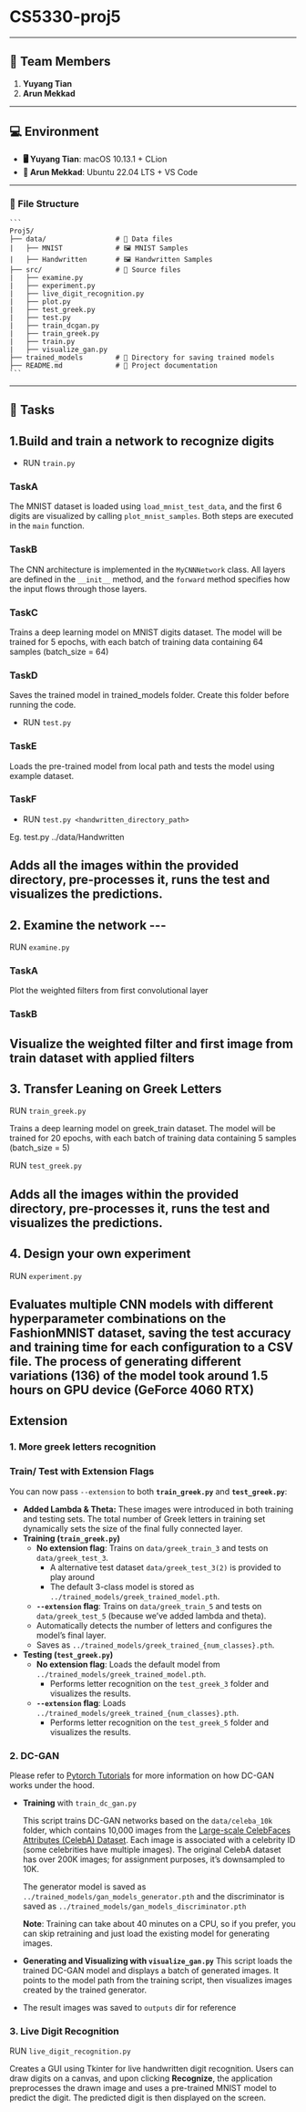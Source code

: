 # CS5330-proj5
___________________________________________________________________________________________________________________
## 👥 Team Members

1. **Yuyang Tian**
2. **Arun Mekkad**
___________________________________________________________________________________________________________________
## 💻 Environment

- **🖥️ Yuyang Tian**: macOS 10.13.1 + CLion
- **🐧 Arun Mekkad**: Ubuntu 22.04 LTS + VS Code
___________________________________________________________________________________________________________________
### 📂 File Structure
    ```
    Proj5/
    ├── data/                 # 📁 Data files
    |   ├── MNIST             # 🖼️ MNIST Samples
    |   ├── Handwritten       # 🖼️ Handwritten Samples
    ├── src/                  # 📁 Source files
    |   ├── examine.py
    |   ├── experiment.py 
    |   ├── live_digit_recognition.py 
    |   ├── plot.py 
    |   ├── test_greek.py 
    |   ├── test.py 
    |   ├── train_dcgan.py 
    |   ├── train_greek.py 
    |   ├── train.py 
    |   ├── visualize_gan.py 
    ├── trained_models        # 📁 Directory for saving trained models
    ├── README.md             # 📖 Project documentation
    ```
___________________________________________________________________________________________________________________

## 📌 Tasks

## 1.Build and train a network to recognize digits

* RUN `train.py` 

### TaskA

The MNIST dataset is loaded using `load_mnist_test_data`, and the first 6 digits are visualized by calling `plot_mnist_samples`. Both steps are executed in the `main` function.

### TaskB

The CNN architecture is implemented in the `MyCNNNetwork` class. All layers are defined in the `__init__` method, and the `forward` method specifies how the input flows through those layers.

### TaskC

Trains a deep learning model on MNIST digits dataset. The model will be trained for 5 epochs, with each batch of training data containing 64 samples (batch_size = 64)

### TaskD

Saves the trained model in trained_models folder. Create this folder before running the code.

* RUN `test.py`

### TaskE

Loads the pre-trained model from local path and tests the model using example dataset.

### TaskF

* RUN `test.py <handwritten_directory_path>`

Eg. test.py ../data/Handwritten

Adds all the images within the provided directory, pre-processes it, runs the test and visualizes the predictions.
-------------------------------------------------------------------------------------------------------------------

## 2. Examine the network ---

RUN `examine.py`

### TaskA

Plot the weighted filters from first convolutional layer

### TaskB

Visualize the weighted filter and first image from train dataset with applied filters
-------------------------------------------------------------------------------------------------------------------

## 3. Transfer Leaning on Greek Letters

RUN `train_greek.py`

Trains a deep learning model on greek_train dataset. The model will be trained for 20 epochs, with each batch of training data containing 5 samples (batch_size = 5)

RUN `test_greek.py`

Adds all the images within the provided directory, pre-processes it, runs the test and visualizes the predictions.
-------------------------------------------------------------------------------------------------------------------

## 4. Design your own experiment

RUN `experiment.py`

Evaluates multiple CNN models with different hyperparameter combinations on the FashionMNIST dataset, saving the test accuracy and training time for each configuration to a CSV file. The process of generating different variations (136) of the model took around 1.5 hours on GPU device (GeForce 4060 RTX)
-------------------------------------------------------------------------------------------------------------------

## Extension

### 1.  More greek letters recognition

### Train/ Test with Extension Flags

You can now pass `--extension` to both **`train_greek.py`** and **`test_greek.py`**:

- **Added Lambda & Theta:**
   These images were introduced in both training and testing sets. The total number of Greek letters in training set dynamically sets the size of the final fully connected layer.
- **Training (`train_greek.py`)**
  - **No extension flag**: Trains on `data/greek_train_3` and tests on `data/greek_test_3`.
    - A alternative test dataset `data/greek_test_3(2)` is provided to play around
    -  The default 3-class model is stored as `../trained_models/greek_trained_model.pth`.
  - **`--extension` flag**: Trains on `data/greek_train_5` and tests on `data/greek_test_5` (because we’ve added lambda and theta).
  - Automatically detects the number of letters and configures the model’s final layer.
  - Saves as `../trained_models/greek_trained_{num_classes}.pth`.
- **Testing (`test_greek.py`)**
  - **No extension flag**: Loads the default model from `../trained_models/greek_trained_model.pth`.
    - Performs letter recognition on the `test_greek_3` folder and visualizes the results.
  - **`--extension` flag**: Loads `../trained_models/greek_trained_{num_classes}.pth`.
    - Performs letter recognition on the `test_greek_5` folder and visualizes the results.

### 2. DC-GAN

Please refer to [Pytorch Tutorials](https://pytorch.org/tutorials/beginner/dcgan_faces_tutorial.html#results) for more information on how DC-GAN works under the hood.

* **Training** with `train_dc_gan.py`

  This script trains DC-GAN networks based on the `data/celeba_10k` folder, which contains 10,000 images from the [Large-scale CelebFaces Attributes (CelebA) Dataset](https://mmlab.ie.cuhk.edu.hk/projects/CelebA.html). Each image is associated with a celebrity ID (some celebrities have multiple images). The original CelebA dataset has over 200K images; for assignment purposes, it’s downsampled to 10K.

  The generator model is saved as `../trained_models/gan_models_generator.pth` and the discriminator is saved as `../trained_models/gan_models_discriminator.pth`

  **Note**: Training can take about 40 minutes on a CPU, so if you prefer, you can skip retraining and just load the existing model for generating images.

* **Generating and Visualizing with `visualize_gan.py`**
   This script loads the trained DC-GAN model and displays a batch of generated images. It points to the model path from the training script, then visualizes images created by the trained generator.

* The result images was saved to `outputs` dir for reference

### 3. Live Digit Recognition

RUN `live_digit_recognition.py`

Creates a GUI using Tkinter for live handwritten digit recognition. Users can draw digits on a canvas, and upon clicking **Recognize**, the application preprocesses the drawn image and uses a pre-trained MNIST model to predict the digit. The predicted digit is then displayed on the screen.